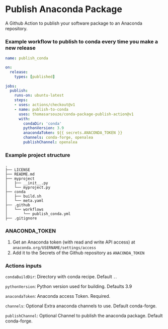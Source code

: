 # Publish Anaconda Package

A Github Action to publish your software package to an Anaconda repository.

### Example workflow to publish to conda every time you make a new release

```yaml
name: publish_conda

on:
  release:
    types: [published]
    
jobs:
  publish:
    runs-on: ubuntu-latest
    steps:
    - uses: actions/checkout@v1
    - name: publish-to-conda
      uses: thomasarsouze/conda-package-publish-action@v1
      with:
        condaDir: 'conda'
        pythonVersion: 3.9
        anacondaToken: ${{ secrets.ANACONDA_TOKEN }}
        channels: conda-forge, openalea
        publishChannel: openalea
```

### Example project structure

```
.
├── LICENSE
├── README.md
├── myproject
│   ├── __init__.py
│   └── myproject.py
├── conda
│   ├── build.sh
│   └── meta.yaml
├── .github
│   └── workflows
│       └── publish_conda.yml
├── .gitignore
```

### ANACONDA_TOKEN

1. Get an Anaconda token (with read and write API access) at `anaconda.org/USERNAME/settings/access` 
2. Add it to the Secrets of the Github repository as `ANACONDA_TOKEN`

### Actions inputs
`condaBuildDir`: Directory with conda recipe. Default `.`.

`pythonVersion`: Python version used for building. Defaults 3.9

`anacondaToken`: Anaconda access Token. Required.

`channels`: Optional Extra anaconda channels to use. Default conda-forge.

`publishChannel`: Optional Channel to publish the anaconda package. Default conda-forge.